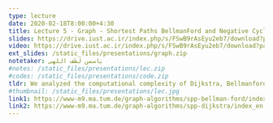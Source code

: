 ```yaml
---
type: lecture
date: 2020-02-18T8:00:00+4:30
title: Lecture 5 - Graph - Shortest Paths BellmanFord and Negative Cycles
slides: https://drive.iust.ac.ir/index.php/s/FSwB9rAsEyu2eb7/download?path=%2FSlides&files=S5.pdf
video: https://drive.iust.ac.ir/index.php/s/FSwB9rAsEyu2eb7/download?path=%2FVideos&files=S5.mp4
ext_slides: /static_files/presentations/graph.zip
notetaker: یاسمن لطف اللهی
#notes: /static_files/presentations/lec.zip
#codes: /static_files/presentations/code.zip
tldr: We analyzed the computational complexity of Dijkstra, Bellmanford, proved their correctness and finally explained how we can find negative cycles.
#thumbnail: /static_files/presentations/lec.jpg
link1: https://www-m9.ma.tum.de/graph-algorithms/spp-bellman-ford/index_en.html
link2: https://www-m9.ma.tum.de/graph-algorithms/spp-dijkstra/index_en.html
---
```

